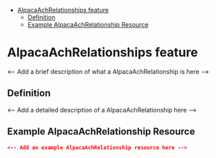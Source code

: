 <!-- START doctoc generated TOC please keep comment here to allow auto update -->
<!-- DON'T EDIT THIS SECTION, INSTEAD RE-RUN doctoc TO UPDATE -->

- [AlpacaAchRelationships feature](#alpacaachrelationships-feature)
  - [Definition](#definition)
  - [Example AlpacaAchRelationship Resource](#example-alpacaachrelationship-resource)

<!-- END doctoc generated TOC please keep comment here to allow auto update -->

# AlpacaAchRelationships feature

<-- Add a brief description of what a AlpacaAchRelationship is here -->

## Definition

<-- Add a detailed description of a AlpacaAchRelationship here -->

## Example AlpacaAchRelationship Resource

```json
<-- Add an example AlpacaAchRelationship resource here -->
```
